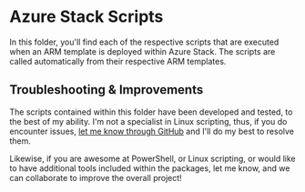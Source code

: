# Azure Stack Scripts
In this folder, you'll find each of the respective scripts that are executed when an ARM template is deployed within Azure Stack.  The scripts are called automatically from their respective ARM templates.

## Troubleshooting & Improvements
The scripts contained within this folder have been developed and tested, to the best of my ability.  I'm not a specialist in Linux scripting, thus, if you do encounter issues, [let me know through GitHub](<../../../issues>) and I'll do my best to resolve them.

Likewise, if you are awesome at PowerShell, or Linux scripting, or would like to have additional tools included within the packages, let me know, and we can collaborate to improve the overall project!
